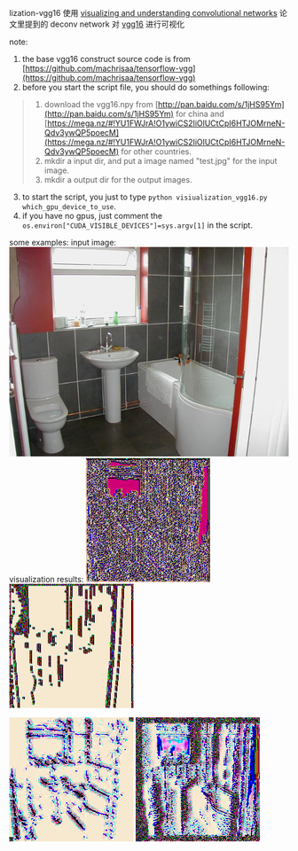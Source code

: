 lization-vgg16
使用 [visualizing and understanding convolutional networks](https://link.springer.com/chapter/10.1007/978-3-319-10590-1_53) 论文里提到的 deconv network 对 [vgg16](http://ethereon.github.io/netscope/#/preset/vgg-16) 进行可视化

note:
1. the base vgg16 construct source code is from [https://github.com/machrisaa/tensorflow-vgg](https://github.com/machrisaa/tensorflow-vgg)
2. before you start the script file, you should do somethings following:
>1. download the vgg16.npy from [http://pan.baidu.com/s/1jHS95Ym](http://pan.baidu.com/s/1jHS95Ym) for china and [https://mega.nz/#!YU1FWJrA!O1ywiCS2IiOlUCtCpI6HTJOMrneN-Qdv3ywQP5poecM](https://mega.nz/#!YU1FWJrA!O1ywiCS2IiOlUCtCpI6HTJOMrneN-Qdv3ywQP5poecM) for other countries.
>2. mkdir a input dir, and put a image named "test.jpg" for the input image.
>3. mkdir a output dir for the output images.

3. to start the script, you just to type `python visiualization_vgg16.py which_gpu_device_to_use`.
4. if you have no gpus, just comment the `os.environ["CUDA_VISIBLE_DEVICES"]=sys.argv[1]` in the script.

some examples:
input image:
![test.jpg](input/test.jpg)
visualization results:
![pool1_6.png](output/pool1_6.png) ![pool1_11.png](output/pool1_11.png)

![pool2_105.png](output/pool2_105.png) ![pool2_127.png](output/pool2_127.png)

